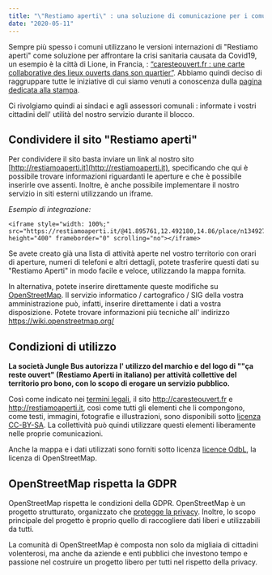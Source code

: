 ```yaml
---
title: "\"Restiamo aperti\" : una soluzione di comunicazione per i comuni"
date: "2020-05-11"
---
```


Sempre più spesso i comuni utilizzano le versioni internazioni di "Restiamo aperti" come soluzione per affrontare la crisi sanitaria causata da Covid19, un esempio è la città di Lione, in Francia, : [“caresteouvert.fr : une carte collaborative des lieux ouverts dans son quartier”](https://www.lyon.fr/actualite/solidarite/caresteouvertfr-une-carte-collaborative-des-lieux-ouverts-dans-son-quartier). Abbiamo quindi deciso di raggruppare tutte le iniziative di cui siamo venuti a conoscenza dulla [pagina dedicata alla stampa](https://blog.caresteouvert.fr/presse/).

Ci rivolgiamo quindi ai sindaci e agli assessori comunali : informate i vostri cittadini dell' utilità del nostro servizio durante il blocco.

## Condividere il sito "Restiamo aperti"

Per condividere il sito basta inviare un link al nostro sito [http://restiamoaperti.it](http://restiamoaperti.it), specificando che qui è possibile trovare informazioni riguardanti le aperture e che è possibile inserirle ove assenti. Inoltre, è anche possibile implementare il nostro servizio in siti esterni utilizzando un iframe.

*Esempio di integrazione:*

```
<iframe style="width: 100%;" src="https://restiamoaperti.it/@41.895761,12.492180,14.86/place/n1349274827" height="400" frameborder="0" scrolling="no"></iframe>
```

Se avete creato già una lista di attività aperte nel vostro territorio con orari di aperture, numeri di telefoni e altri dettagli, potete trasferire questi dati su "Restiamo Aperti" in modo facile e veloce, utilizzando la mappa fornita.

In alternativa, potete inserire direttamente queste modifiche su [OpenStreetMap](http://openstreetmap.org). Il servizio informatico / cartografico / SIG della vostra amministrazione può, infatti, inserire direttamente i dati a vostra disposizione. Potete trovare informazioni più tecniche all' indirizzo <https://wiki.openstreetmap.org/>

## Condizioni di utilizzo

**La società Jungle Bus autorizza l' utilizzo del marchio e del logo di ""ça reste ouvert" (Restiamo Aperti in italiano) per attività collettive del territorio pro bono, con lo scopo di erogare un servizio pubblico.**

Così come indicato nei [termini legali](https://blog.caresteouvert.fr/mentions-legales/), il sito <http://caresteouvert.fr> e <http://restiamoaperti.it>, così come tutti gli elementi che li compongono, come testi, immagini, fotografie e illustrazioni, sono disponibili sotto [licenza CC-BY-SA](http://creativecommons.org/licenses/by-sa/4.0/). La collettività può quindi utilizzare questi elementi liberamente nelle proprie comunicazioni.

Anche la mappa e i dati utilizzati sono forniti sotto licenza [licence OdbL](https://www.openstreetmap.org/copyright), la licenza di OpenStreetMap.

## OpenStreetMap rispetta la GDPR

OpenStreetMap rispetta le condizioni della GDPR. OpenStreetMap è un progetto strutturato, organizzato che [protegge la privacy](https://wiki.osmfoundation.org/wiki/Privacy_Policy). Inoltre, lo scopo principale del progetto è proprio quello di raccogliere dati liberi e utilizzabili da tutti.


La comunità di OpenStreetMap è composta non solo da migliaia di cittadini volenterosi, ma anche da aziende e enti pubblici che investono tempo e passione nel costruire un progetto libero per tutti nel rispetto della privacy.
